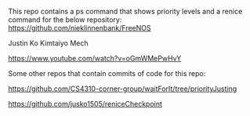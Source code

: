 This repo contains a ps command that shows priority levels and a renice command
for the below repository:
https://github.com/nieklinnenbank/FreeNOS

Justin Ko
Kimtaiyo Mech

https://www.youtube.com/watch?v=oGmWMePwHvY

Some other repos that contain commits of code for this repo:

https://github.com/CS4310-corner-group/waitForIt/tree/priorityJusting

https://github.com/jusko1505/reniceCheckpoint
